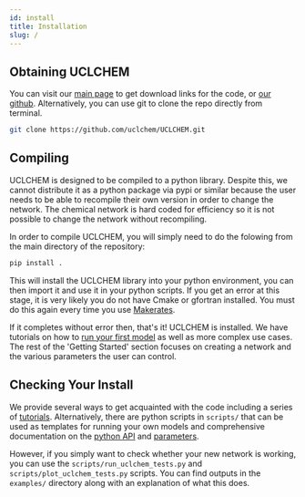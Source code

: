 ```yaml
---
id: install
title: Installation
slug: /
---
```


## Obtaining UCLCHEM

You can visit our [main page](https://github.com/uclchem/UCLCHEM) to get download links for the code, or [our github](https://github.com/uclchem/UCLCHEM). Alternatively, you can use git to clone the repo directly from terminal.

```bash
git clone https://github.com/uclchem/UCLCHEM.git
```

## Compiling
UCLCHEM is designed to be compiled to a python library. Despite this, we cannot distribute it as a python package via pypi or similar because the user needs to be able to recompile their own version in order to change the network. The chemical network is hard coded for efficiency so it is not possible to change the network without recompiling.

In order to compile UCLCHEM, you will simply need to do the folowing from the main directory of the repository:

```bash
pip install .
```
This will install the UCLCHEM library into your python environment, you can then import it and use it in your python scripts. If you get an error at this stage, it is very likely you do not have Cmake or gfortran installed. You must do this again every time you use [Makerates](/docs/network).

If it completes without error then, that's it! UCLCHEM is installed. We have tutorials on how to [run your first model](/docs/first_model) as well as more complex use cases. The rest of the 'Getting Started' section focuses on creating a network and the various parameters the user can control. 

## Checking Your Install
We provide several ways to get acquainted with the code including a series of [tutorials](/docs/category/tutorials). Alternatively, there are python scripts in `scripts/` that can be used as templates for running your own models and comprehensive documentation on the [python API](/docs/pythonapi) and [parameters](/docs/parameters).

However, if you simply want to check whether your new network is working, you can use the `scripts/run_uclchem_tests.py` and `scripts/plot_uclchem_tests.py` scripts. You can find outputs in the `examples/` directory along with an explanation of what this does.